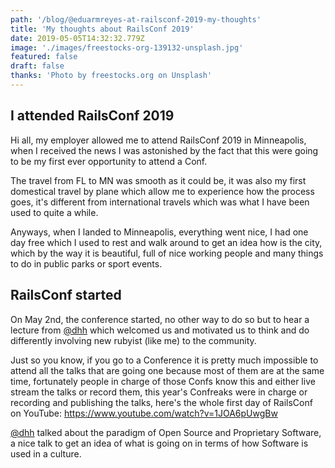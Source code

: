 ```yaml
---
path: '/blog/@eduarmreyes-at-railsconf-2019-my-thoughts'
title: 'My thoughts about RailsConf 2019'
date: 2019-05-05T14:32:32.779Z
image: './images/freestocks-org-139132-unsplash.jpg'
featured: false
draft: false
thanks: 'Photo by freestocks.org on Unsplash'
---
```


## I attended RailsConf 2019

Hi all, my employer allowed me to attend RailsConf 2019 in Minneapolis, when I received the
news I was astonished by the fact that this were going to be my first ever opportunity to
attend a Conf.

The travel from FL to MN was smooth as it could be, it was also my first domestical travel
by plane which allow me to experience how the process goes, it's different from international
travels which was what I have been used to quite a while.

Anyways, when I landed to Minneapolis, everything went nice, I had one day free which I used to
rest and walk around to get an idea how is the city, which by the way it is beautiful, full of nice
working people and many things to do in public parks or sport events.

## RailsConf started

On May 2nd, the conference started, no other way to do so but to hear a lecture from [@dhh](https://twitter.com/dhh)
which welcomed us and motivated us to think and do differently involving new rubyist (like me) to
the community.

Just so you know, if you go to a Conference it is pretty much impossible to attend all the talks
that are going one because most of them are at the same time, fortunately people in charge of those
Confs know this and either live stream the talks or record them, this year's Confreaks were in charge
or recording and publishing the talks, here's the whole first day of RailsConf on YouTube: https://www.youtube.com/watch?v=1JOA6pUwgBw

[@dhh](https://twitter.com/dhh) talked about the paradigm of Open Source and Proprietary Software, a
nice talk to get an idea of what is going on in terms of how Software is used in a culture.
